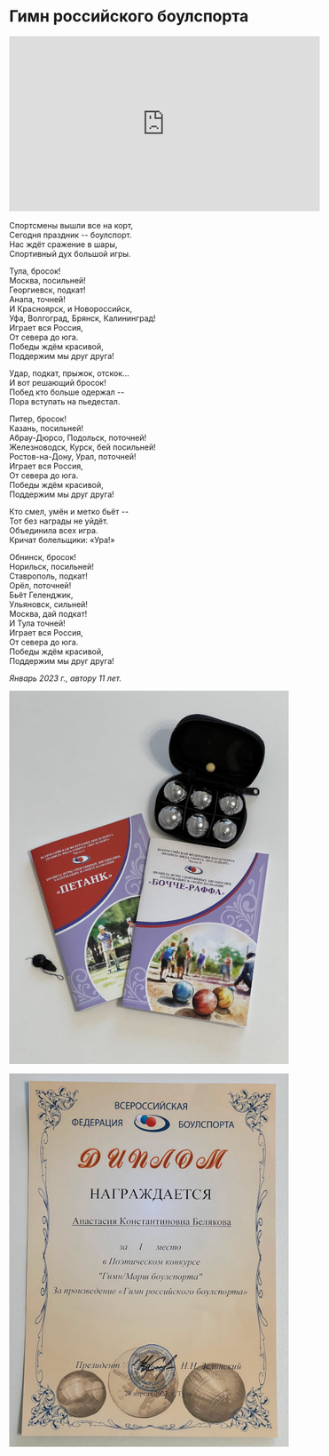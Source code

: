 # Гимн российского боулспорта

<iframe width="560" height="315" src="https://www.youtube.com/embed/Wo4Lbd6_pWI?si=1SP8AM6U5KRfid4g" title="YouTube video player" frameborder="0" allow="accelerometer; autoplay; clipboard-write; encrypted-media; gyroscope; picture-in-picture; web-share" allowfullscreen></iframe>

Спортсмены вышли все на корт,  
Сегодня праздник -- боулспорт.  
Нас ждёт сражение в шары,  
Спортивный дух большой игры.

Тула, бросок!  
Москва, посильней!  
Георгиевск, подкат!  
Анапа, точней!  
И Красноярск, и Новороссийск,  
Уфа, Волгоград, Брянск, Калининград!  
Играет вся Россия,  
От севера до юга.  
Победы ждём красивой,  
Поддержим мы друг друга!

Удар, подкат, прыжок, отскок...  
И вот решающий бросок!  
Побед кто больше одержал --  
Пора вступать на пьедестал.

Питер, бросок!  
Казань, посильней!  
Абрау-Дюрсо, Подольск, поточней!  
Железноводск, Курск, бей посильней!  
Ростов-на-Дону, Урал, поточней!  
Играет вся Россия,  
От севера до юга.  
Победы ждём красивой,  
Поддержим мы друг друга!

Кто смел, умён и метко бьёт --  
Тот без награды не уйдёт.  
Объединила всех игра.  
Кричат болельщики: «Ура!»

Обнинск, бросок!  
Норильск, посильней!  
Ставрополь, подкат!  
Орёл, поточней!  
Бьёт Геленджик,  
Ульяновск, сильней!  
Москва, дай подкат!  
И Тула точней!  
Играет вся Россия,  
От севера до юга.  
Победы ждём красивой,  
Поддержим мы друг друга!

*Январь 2023 г., автору 11 лет.*

![Брошюры с правилами игр и текстом гимна](../images/boulsport-broshures.jpg)

![Диплом](../images/achievements/diplom-boulsport.jpg)
